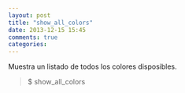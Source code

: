 ```yaml
---
layout: post
title: "show_all_colors"
date: 2013-12-15 15:45
comments: true
categories: 
---
```

Muestra un listado de todos los colores disposibles.

>$ show_all_colors

